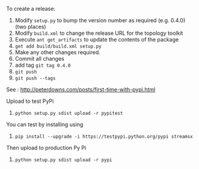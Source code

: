 To create a release:

1. Modify `setup.py` to bump the version number as required (e.g. 0.4.0) (two places)
1. Modify `build.xml` to change the release URL for the topology toolkit
1. Execute `ant get_artifacts` to update the contents of the package
1. `get add build/build.xml setup.py`
1. Make any other changes required.
1. Commit all changes
1. add tag `git tag 0.4.0`
1. `git push`
1. `git push --tags`


See : http://peterdowns.com/posts/first-time-with-pypi.html

Upload to test PyPi

1. `python setup.py sdist upload -r pypitest`

You can test by installing using

1. `pip install --upgrade -i https://testpypi.python.org/pypi streamsx`

Then upload to production Py Pi

1. `python setup.py sdist upload -r pypi`
